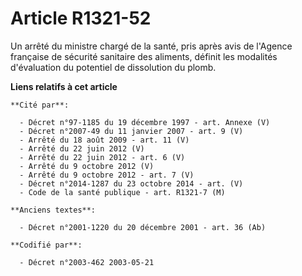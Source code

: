 # Article R1321-52

Un arrêté du ministre chargé de la santé, pris après avis de l'Agence française de sécurité sanitaire des aliments, définit
les modalités d'évaluation du potentiel de dissolution du plomb.

**Liens relatifs à cet article**

	**Cité par**:

	  - Décret n°97-1185 du 19 décembre 1997 - art. Annexe (V)
	  - Décret n°2007-49 du 11 janvier 2007 - art. 9 (V)
	  - Arrêté du 18 août 2009 - art. 11 (V)
	  - Arrêté du 22 juin 2012 (V)
	  - Arrêté du 22 juin 2012 - art. 6 (V)
	  - Arrêté du 9 octobre 2012 (V)
	  - Arrêté du 9 octobre 2012 - art. 7 (V)
	  - Décret n°2014-1287 du 23 octobre 2014 - art. (V)
	  - Code de la santé publique - art. R1321-7 (M)

	**Anciens textes**:

	  - Décret n°2001-1220 du 20 décembre 2001 - art. 36 (Ab)

	**Codifié par**:

	  - Décret n°2003-462 2003-05-21
